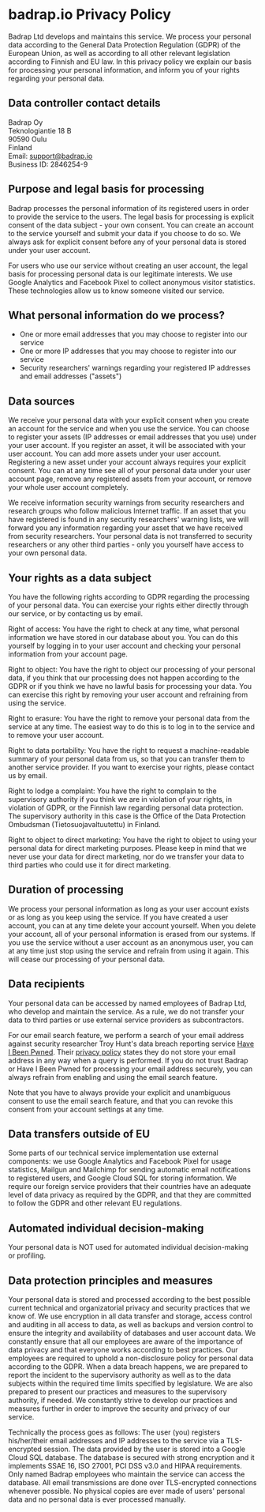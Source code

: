 # badrap.io Privacy Policy

Badrap Ltd develops and maintains this service. We process your
personal data according to the General Data Protection Regulation (GDPR)
of the European Union, as well as according to all other relevant
legislation according to Finnish and EU law. In this privacy
policy we explain our basis for processing your personal
information, and inform you of your rights regarding your personal
data.

## Data controller contact details

Badrap Oy\
Teknologiantie 18 B\
90590 Oulu\
Finland\
Email: [support@badrap.io](support@badrap.io)\
Business ID: 2846254-9

## Purpose and legal basis for processing

Badrap processes the personal information of its registered users in order to
provide the service to the users. The legal basis for processing is explicit
consent of the data subject - your own consent. You can create an account to the
service yourself and submit your data if you choose to do so. We
always ask for explicit consent before any of your personal data is stored under
your user account.

For users who use our service without creating an user account, the legal
basis for processing personal data is our legitimate interests. We use
Google Analytics and Facebook Pixel to collect anonymous visitor statistics.
These technologies allow us to know someone visited our service.

## What personal information do we process?

- One or more email addresses that you may choose to register into our service
- One or more IP addresses that you may choose to register into our service
- Security researchers' warnings regarding your registered IP addresses and email addresses ("assets")

## Data sources

We receive your personal data with your explicit consent when you
create an account for the service and when you use the service. You
can choose to register your assets (IP addresses or email addresses 
that you use) under your user account. If you register an asset, it will 
be associated with your user account. You can add more assets 
under your user account. Registering a new asset under your account always
requires your explicit consent. You can at any time see all of your
personal data under your user account page, remove any registered assets 
from your account, or remove your whole user account completely.

We receive information security warnings from security researchers and
research groups who follow malicious Internet traffic. If an asset 
that you have registered is found in any security researchers' warning lists,
we will forward you any information regarding your asset that we have
received from security researchers. Your personal data is not transferred to
security researchers or any other third parties - only you yourself have
access to your own personal data. 

## Your rights as a data subject

You have the following rights according to GDPR regarding the processing
of your personal data. You can exercise your rights either directly
through our service, or by contacting us by email.

Right of access: You have the right to check at any time, what personal
information we have stored in our database about you. You can do this
yourself by logging in to your user account and checking your personal
information from your account page.

Right to object: You have the right to object our processing of your personal
data, if you think that our processing does not happen according to the GDPR
or if you think we have no lawful basis for processing your data. You
can exercise this right by removing your user account and refraining from
using the service.

Right to erasure: You have the right to remove your personal data from
the service at any time. The easiest way to do this is to log in to the
service and to remove your user account.

Right to data portability: You have the right to request a machine-readable
summary of your personal data from us, so that you can transfer them to another
service provider. If you want to exercise your rights, please contact us
by email.

Right to lodge a complaint: You have the right to complain to the supervisory
authority if you think we are in violation of your rights, in violation of
GDPR, or the Finnish law regarding personal data protection. The supervisory
authority in this case is the Office of the Data Protection Ombudsman
(Tietosuojavaltuutettu) in Finland.

Right to object to direct marketing: You have the right
to object to using your personal data for direct marketing purposes. Please keep
in mind that we never use your data for direct marketing, nor do we transfer
your data to third parties who could use it for direct marketing.

## Duration of processing

We process your personal information as long as your user account exists or
as long as you keep using the service. If you have created a user account, you
can at any time delete your account yourself. When you delete your account,
all of your personal information is erased from our systems. If you use the
service without a user account as an anonymous user, you can at any time
just stop using the service and refrain from using it again. This will
cease our processing of your personal data.

## Data recipients

Your personal data can be accessed by named employees of Badrap Ltd,
who develop and maintain the service. As a rule, we do not transfer 
your data to third parties or use external service providers as 
subcontractors.

For our email search feature, we perform a search of your email address
against security researcher Troy Hunt's data breach reporting service
[Have I Been Pwned](https://haveibeenpwned.com/). Their [privacy policy](https://haveibeenpwned.com/Privacy)
states they do not store your email address in any way when a query 
is performed. If you do not trust Badrap or Have I Been Pwned for processing 
your email address securely, you can always refrain from enabling and using 
the email search feature.

Note that you have to always provide your explicit and unambiguous consent to 
use the email search feature, and that you can revoke this consent from your
account settings at any time. 

## Data transfers outside of EU

Some parts of our technical service implementation use external components:
we use Google Analytics and Facebook Pixel for usage statistics, Mailgun
and Mailchimp for sending automatic email notifications to registered users,
and Google Cloud SQL for storing information. We require our foreign
service providers that their countries have an adequate level of data
privacy as required by the GDPR, and that they are committed to
follow the GDPR and other relevant EU regulations.

## Automated individual decision-making

Your personal data is NOT used for automated individual decision-making or
profiling.

## Data protection principles and measures

Your personal data is stored and processed according to the best possible
current technical and organizatorial privacy and security practices that
we know of. We use encryption in all data transfer and storage, access
control and auditing in all access to data, as well as backups and
version control to ensure the integrity and availability of databases and
user account data. We constantly ensure that all our employees are
aware of the importance of data privacy and that everyone works
according to best practices. Our employees are required to uphold
a non-disclosure policy for personal data according to the GDPR. When
a data breach happens, we are prepared to report the incident to the
supervisory authority as well as to the data subjects within the
required time limits specified by legislature. We are also prepared
to present our practices and measures to the supervisory authority, if needed.
We constantly strive to develop our practices and measures further
in order to improve the security and privacy of our service.

Technically the process goes as follows: The user (you) registers
his/her/their email addresses and IP addresses to the service via a
TLS-encrypted session. The data provided by the user is stored into
a Google Cloud SQL database. The database is secured with strong
encryption and it implements SSAE 16, ISO 27001, PCI DSS v3.0 and HIPAA
requirements. Only named Badrap employees who maintain the service
can access the database. All email transmissions are done over
TLS-encrypted connections whenever possible. No physical copies are
ever made of users' personal data and no personal data is ever processed
manually.
